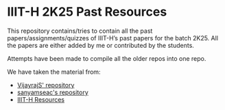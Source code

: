 # IIIT-H 2K25 Past Resources
This repository contains/tries to contain all the past papers/assignments/quizzes of IIIT-H’s past papers for the batch 2K25. All the papers are either added by me or contributed by the students.

Attempts have been made to compile all the older repos into one repo.

We have taken the material from:
- [VijayrajS' repository](https://github.com/VijayrajS/iiitprevpapers/)
- [sanyamseac's repository](https://github.com/sanyamseac/exams2k24)
- [IIIT-H Resources](https://github.com/IIITH-Resources)
